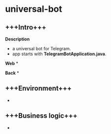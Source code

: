 universal-bot
============

+++Intro+++
-----------

**Description**
* a universal bot for Telegram.
* app starts with **TelegramBotApplication.java**.

**Web**
* 

**Back**
* 

+++Environment+++
-----------------

*

+++Business logic+++
--------------------

*
